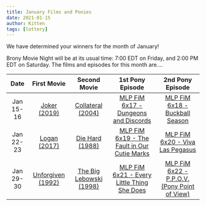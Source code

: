 ```yaml
---
title: January Films and Ponies
date: 2021-01-15
author: Kitten
tags: [lottery]
---
```


We have determined your winners for the month of January!

Brony Movie Night will be at its usual time: 7:00 EDT on Friday, and 2:00 PM EDT on Saturday. The films and episodes for this month are....

| Date | First Movie | Second Movie | 1st Pony Episode | 2nd Pony Episode |
| :----------: | :---------------: | :---------------: | :---------------: | :---------------: | 
| Jan 15-16 | [Joker (2019)][m1] | [Collateral (2004)][m2] | [MLP FiM 6x17 - Dungeons and Discords][p1] | [MLP FiM 6x18 - Buckball Season][p2] |
| Jan 22-23 | [Logan (2017)][m3] | [Die Hard (1988)][m4] | [MLP FiM 6x19 - The Fault in Our Cutie Marks][p3] | [MLP FiM 6x20 - Viva Las Pegasus][p4] |
| Jan 29-30 | [Unforgiven (1992)][m5] | [The Big Lebowski (1998)][m6] | [MLP FiM 6x21 - Every Little Thing She Does][p5] | [MLP FiM 6x22 - P.P.O.V. (Pony Point of View)][p6] |

[m1]: https://www.imdb.com/title/tt7286456/
[m2]: https://www.imdb.com/title/tt0369339/
[m3]: https://www.imdb.com/title/tt3315342/
[m4]: https://www.imdb.com/title/tt0095016/
[m5]: https://www.imdb.com/title/tt0105695/
[m6]: https://www.imdb.com/title/tt0118715/
[p1]: https://www.imdb.com/title/tt5524278/
[p2]: https://www.imdb.com/title/tt5524280/
[p3]: https://www.imdb.com/title/tt5524282/
[p4]: https://www.imdb.com/title/tt5524284/
[p5]: https://www.imdb.com/title/tt5524286/
[p6]: https://www.imdb.com/title/tt5524288/
